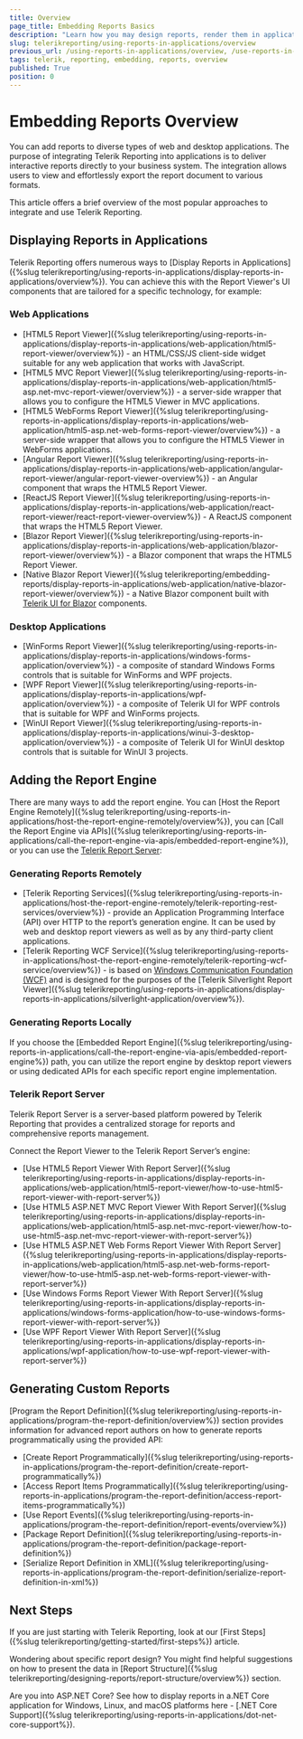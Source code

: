 ```yaml
---
title: Overview
page_title: Embedding Reports Basics
description: "Learn how you may design reports, render them in applications and display the report documents in the dedicated report viewers with Telerik Reporting."
slug: telerikreporting/using-reports-in-applications/overview
previous_url: /using-reports-in-applications/overview, /use-reports-in-applications
tags: telerik, reporting, embedding, reports, overview
published: True
position: 0
---
```


# Embedding Reports Overview

You can add reports to diverse types of web and desktop applications. The purpose of integrating Telerik Reporting into applications is to deliver interactive reports directly to your business system. The integration allows users to view and effortlessly export the report document to various formats.

This article offers a brief overview of the most popular approaches to integrate and use Telerik Reporting.

## Displaying Reports in Applications

Telerik Reporting offers numerous ways to [Display Reports in Applications]({%slug telerikreporting/using-reports-in-applications/display-reports-in-applications/overview%}). You can achieve this with the Report Viewer's UI components that are tailored for a specific technology, for example:

### Web Applications

* [HTML5 Report Viewer]({%slug telerikreporting/using-reports-in-applications/display-reports-in-applications/web-application/html5-report-viewer/overview%}) - an HTML/CSS/JS client-side widget suitable for any web application that works with JavaScript.
* [HTML5 MVC Report Viewer]({%slug telerikreporting/using-reports-in-applications/display-reports-in-applications/web-application/html5-asp.net-mvc-report-viewer/overview%}) - a server-side wrapper that allows you to configure the HTML5 Viewer in MVC applications.
* [HTML5 WebForms Report Viewer]({%slug telerikreporting/using-reports-in-applications/display-reports-in-applications/web-application/html5-asp.net-web-forms-report-viewer/overview%}) - a server-side wrapper that allows you to configure the HTML5 Viewer in WebForms applications.
* [Angular Report Viewer]({%slug telerikreporting/using-reports-in-applications/display-reports-in-applications/web-application/angular-report-viewer/angular-report-viewer-overview%}) - an Angular component that wraps the HTML5 Report Viewer.
* [ReactJS Report Viewer]({%slug telerikreporting/using-reports-in-applications/display-reports-in-applications/web-application/react-report-viewer/react-report-viewer-overview%}) - A ReactJS component that wraps the HTML5 Report Viewer.
* [Blazor Report Viewer]({%slug telerikreporting/using-reports-in-applications/display-reports-in-applications/web-application/blazor-report-viewer/overview%}) - a Blazor component that wraps the HTML5 Report Viewer.
* [Native Blazor Report Viewer]({%slug telerikreporting/embedding-reports/display-reports-in-applications/web-application/native-blazor-report-viewer/overview%}) - a Native Blazor component built with [Telerik UI for Blazor](https://www.telerik.com/blazor-ui) components.

### Desktop Applications

* [WinForms Report Viewer]({%slug telerikreporting/using-reports-in-applications/display-reports-in-applications/windows-forms-application/overview%}) - a composite of standard Windows Forms controls that is suitable for WinForms and WPF projects.
* [WPF Report Viewer]({%slug telerikreporting/using-reports-in-applications/display-reports-in-applications/wpf-application/overview%}) - a composite of Telerik UI for WPF controls that is suitable for WPF and WinForms projects.
* [WinUI Report Viewer]({%slug telerikreporting/using-reports-in-applications/display-reports-in-applications/winui-3-desktop-application/overview%}) - a composite of Telerik UI for WinUI desktop controls that is suitable for WinUI 3 projects.

## Adding the Report Engine

There are many ways to add the report engine. You can [Host the Report Engine Remotely]({%slug telerikreporting/using-reports-in-applications/host-the-report-engine-remotely/overview%}), you can [Call the Report Engine via APIs]({%slug telerikreporting/using-reports-in-applications/call-the-report-engine-via-apis/embedded-report-engine%}), or you can use the [Telerik Report Server](https://www.telerik.com/report-server):

### Generating Reports Remotely

* [Telerik Reporting Services]({%slug telerikreporting/using-reports-in-applications/host-the-report-engine-remotely/telerik-reporting-rest-services/overview%}) - provide an Application Programming Interface (API) over HTTP to the report’s generation engine. It can be used by web and desktop report viewers as well as by any third-party client applications.
* [Telerik Reporting WCF Service]({%slug telerikreporting/using-reports-in-applications/host-the-report-engine-remotely/telerik-reporting-wcf-service/overview%}) - is based on [Windows Communication Foundation (WCF)](https://docs.microsoft.com/en-us/previous-versions/dotnet/netframework-4.0/dd456779(v=vs.100)) and is designed for the purposes of the [Telerik Silverlight Report Viewer]({%slug telerikreporting/using-reports-in-applications/display-reports-in-applications/silverlight-application/overview%}).

### Generating Reports Locally

If you choose the [Embedded Report Engine]({%slug telerikreporting/using-reports-in-applications/call-the-report-engine-via-apis/embedded-report-engine%}) path, you can utilize the report engine by desktop report viewers or using dedicated APIs for each specific report engine implementation.

### Telerik Report Server

Telerik Report Server is a server-based platform powered by Telerik Reporting that provides a centralized storage for reports and comprehensive reports management.

Connect the Report Viewer to the Telerik Report Server’s engine:

* [Use HTML5 Report Viewer With Report Server]({%slug telerikreporting/using-reports-in-applications/display-reports-in-applications/web-application/html5-report-viewer/how-to-use-html5-report-viewer-with-report-server%})
* [Use HTML5 ASP.NET MVC Report Viewer With Report Server]({%slug telerikreporting/using-reports-in-applications/display-reports-in-applications/web-application/html5-asp.net-mvc-report-viewer/how-to-use-html5-asp.net-mvc-report-viewer-with-report-server%})
* [Use HTML5 ASP.NET Web Forms Report Viewer With Report Server]({%slug telerikreporting/using-reports-in-applications/display-reports-in-applications/web-application/html5-asp.net-web-forms-report-viewer/how-to-use-html5-asp.net-web-forms-report-viewer-with-report-server%})
* [Use Windows Forms Report Viewer With Report Server]({%slug telerikreporting/using-reports-in-applications/display-reports-in-applications/windows-forms-application/how-to-use-windows-forms-report-viewer-with-report-server%})
* [Use WPF Report Viewer With Report Server]({%slug telerikreporting/using-reports-in-applications/display-reports-in-applications/wpf-application/how-to-use-wpf-report-viewer-with-report-server%})

## Generating Custom Reports

[Program the Report Definition]({%slug telerikreporting/using-reports-in-applications/program-the-report-definition/overview%}) section provides information for advanced report authors on how to generate reports programmatically using the provided API:

* [Create Report Programmatically]({%slug telerikreporting/using-reports-in-applications/program-the-report-definition/create-report-programmatically%})
* [Access Report Items Programmatically]({%slug telerikreporting/using-reports-in-applications/program-the-report-definition/access-report-items-programmatically%})
* [Use Report Events]({%slug telerikreporting/using-reports-in-applications/program-the-report-definition/report-events/overview%})
* [Package Report Definition]({%slug telerikreporting/using-reports-in-applications/program-the-report-definition/package-report-definition%})
* [Serialize Report Definition in XML]({%slug telerikreporting/using-reports-in-applications/program-the-report-definition/serialize-report-definition-in-xml%})

## Next Steps

If you are just starting with Telerik Reporting, look at our [First Steps]({%slug telerikreporting/getting-started/first-steps%}) article.

Wondering about specific report design? You might find helpful suggestions on how to present the data in [Report Structure]({%slug telerikreporting/designing-reports/report-structure/overview%}) section.

Are you into ASP.NET Core? See how to display reports in a.NET Core application for Windows, Linux, and macOS platforms here - [.NET Core Support]({%slug telerikreporting/using-reports-in-applications/dot-net-core-support%}).
